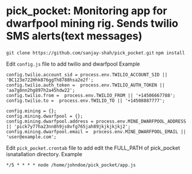 # pick_pocket: Monitoring app for dwarfpool mining rig. Sends twilio SMS alerts(text messages)

`git clone https://github.com/sanjay-shah/pick_pocket.git`
`npm install`

Edit `config.js` file to add twilio and dwarfpool 
Example
```
config.twilio.account_sid = process.env.TWILIO_ACCOUNT_SID || 'BC123e722Hhk876ggTh8788hsa2e2f';
config.twilio.auth_token =  process.env.TWILIO_AUTH_TOKEN || 'aa7g8nn2hg897h2a45hdw22';
config.twilio.from =  process.env.TWILIO_FROM || '+14506667788';
config.twilio.to =  process.env.TWILIO_TO || '+14508887777';

config.mining = {};
config.mining.dwarfpool = {};
config.mining.dwarfpool.address = process.env.MINE_DWARFPOOL_ADDRESS || 'pick7y77ha23nn8h9js8vfg765jah89jkjkjkjkj2';
config.mining.dwarfpool.email =  process.env.MINE_DWARFPOOL_EMAIL || 'user@example.com';
```

Edit `pick_pocket.crontab` file to add edit the FULL_PATH of pick_pocket isnatallation directory. 
Example
```
*/5 * * * * node /home/johndoe/pick_pocket/app.js
```

